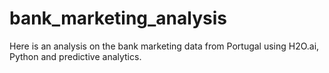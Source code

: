 # bank_marketing_analysis
Here is an analysis on the bank marketing data from Portugal using H2O.ai, Python and predictive analytics.  
